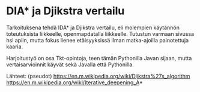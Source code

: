 # DIA* ja Djikstra vertailu 
Tarkoituksena tehdä IDA* ja Djikstra vertailu, eli molempien käytännön toteutuksista liikkeelle, openmapdatalla liikkeelle. Tutustun varmaan sivussa hsl apiin, mutta fokus lienee etäisyyksissä ilman matka-ajoilla painotettuja kaaria.

Harjoitustyö on osa Tkt-opintoja, teen tämän Pythonilla Javan sijaan, mutta vertaisarvioinnit käyvät sekä Javalla että Pythonilla. 

Lähteet: (pseudot) 
https://en.m.wikipedia.org/wiki/Dijkstra%27s_algorithm
https://en.m.wikipedia.org/wiki/Iterative_deepening_A*
